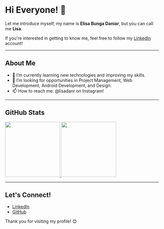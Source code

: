 # Hi Everyone! 👋

Let me introduce myself, my name is **Elisa Bunga Daniar**, but you can call me **Lisa**.

If you're interested in getting to know me, feel free to follow my [LinkedIn](https://www.linkedin.com/in--/) account!

---

## About Me

- 🌱 I’m currently learning new technologies and improving my skills.
- 💼 I’m looking for opportunities in Project Management, Web Development, Android Development, and Design.
- 📫 How to reach me: @lisadanr on Instagram! 

---

## GitHub Stats

<p align="left">
<a href="https://github.com/lisaadnr">
  <img height="180em" src="https://github-readme-stats-eight-theta.vercel.app/api?username=lisaadnr&show_icons=true&theme=algolia&include_all_commits=true&count_private=true"/>
  <img height="180em" src="https://github-readme-stats-eight-theta.vercel.app/api/top-langs/?username=lisaadnr&layout=compact&langs_count=8&theme=algolia"/>
</a>
</p>

---


## Let's Connect!

- [LinkedIn](https://www.linkedin.com/in/lisadnr/)
- [GitHub](https://github.com/lisaadnr)

Thank you for visiting my profile! 😊
